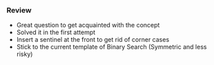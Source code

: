 ### Review
* Great question to get acquainted with the concept
* Solved it in the first attempt
* Insert a sentinel at the front to get rid of corner cases
* Stick to the current template of Binary Search (Symmetric and less risky)
